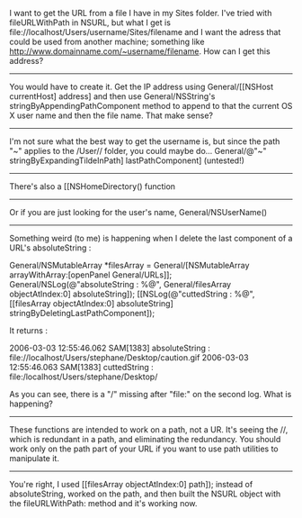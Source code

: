 I want to get the URL from a file I have in my Sites folder. I've tried with fileURLWithPath in NSURL, but what I get is file://localhost/Users/username/Sites/filename and I want the adress that could be used from another machine; something like http://www.domainname.com/~username/filename.
How can I get this address?

----

You would have to create it. Get the IP address using     General/[[NSHost currentHost] address] and then use General/NSString's     stringByAppendingPathComponent method to append to that the current OS X user name and then the file name. That make sense?

----

I'm not sure what the best way to get the username is, but since the path "~" applies to the /User/<username>/ folder, you could maybe do...     General/@"~" stringByExpandingTildeInPath] lastPathComponent] (untested!)

----

There's also a [[NSHomeDirectory() function

----

Or if you are just looking for the user's name, General/NSUserName()

----

Something weird (to me) is happening when I delete the last component of a URL's absoluteString :

    
General/NSMutableArray *filesArray = General/[NSMutableArray arrayWithArray:[openPanel General/URLs]];
General/NSLog(@"absoluteString : %@", General/filesArray objectAtIndex:0] absoluteString]);
[[NSLog(@"cuttedString : %@", [[filesArray objectAtIndex:0] absoluteString] stringByDeletingLastPathComponent]);


It returns :

    
2006-03-03 12:55:46.062 SAM[1383] absoluteString : file://localhost/Users/stephane/Desktop/caution.gif
2006-03-03 12:55:46.063 SAM[1383] cuttedString : file:/localhost/Users/stephane/Desktop/


As you can see, there is a "/" missing after "file:" on the second log.
What is happening?

----
These functions are intended to work on a path, not a UR. It's seeing the //, which is redundant in a path, and eliminating the redundancy. You should work only on the path part of your URL if you want to use path utilities to manipulate it.

----
You're right, I used     [[filesArray objectAtIndex:0] path]); instead of     absoluteString, worked on the path, and then built the NSURL object with the     fileURLWithPath: method and it's working now.